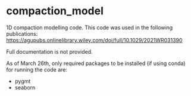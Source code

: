 # compaction_model
1D compaction modelling code. This code was used in the following publications:
https://agupubs.onlinelibrary.wiley.com/doi/full/10.1029/2021WR031390


Full documentation is not provided. 

As of March 26th, only required packages to be installed (if using conda) for running the code are:
- pygmt
- seaborn
